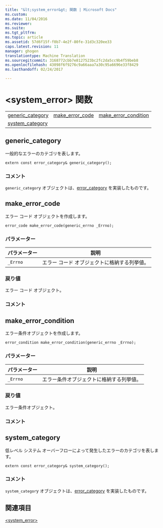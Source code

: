 ```yaml
---
title: "&lt;system_error&gt; 関数 | Microsoft Docs"
ms.custom: 
ms.date: 11/04/2016
ms.reviewer: 
ms.suite: 
ms.tgt_pltfrm: 
ms.topic: article
ms.assetid: 57d6f15f-f0b7-4e2f-80fe-31d3c320ee33
caps.latest.revision: 11
manager: ghogen
translationtype: Machine Translation
ms.sourcegitcommit: 3168772cbb7e8127523bc2fc2da5cc9b4f59beb8
ms.openlocfilehash: 43098f6f9276c9a66aaa7a30c95a6696e33f8429
ms.lasthandoff: 02/24/2017

---
```

# <a name="ltsystemerrorgt-functions"></a>&lt;system_error&gt; 関数
||||  
|-|-|-|  
|[generic_category](#generic_category)|[make_error_code](#make_error_code)|[make_error_condition](#make_error_condition)|  
|[system_category](#system_category)|  
  
##  <a name="a-namegenericcategorya--genericcategory"></a><a name="generic_category"></a>  generic_category  
 一般的なエラーのカテゴリを表します。  
  
```
extern const error_category& generic_category();
```  
  
### <a name="remarks"></a>コメント  
 `generic_categor`y オブジェクトは、[error_category](../standard-library/error-category-class.md) を実装したものです。  
  
##  <a name="a-namemakeerrorcodea--makeerrorcode"></a><a name="make_error_code"></a>  make_error_code  
 エラー コード オブジェクトを作成します。  
  
```
error_code make_error_code(generic_errno _Errno);
```  
  
### <a name="parameters"></a>パラメーター  
  
|パラメーター|説明|  
|---------------|-----------------|  
|`_Errno`|エラー コード オブジェクトに格納する列挙値。|  
  
### <a name="return-value"></a>戻り値  
 エラー コード オブジェクト。  
  
### <a name="remarks"></a>コメント  
  
##  <a name="a-namemakeerrorconditiona--makeerrorcondition"></a><a name="make_error_condition"></a>  make_error_condition  
 エラー条件オブジェクトを作成します。  
  
```
error_condition make_error_condition(generic_errno _Errno);
```  
  
### <a name="parameters"></a>パラメーター  
  
|パラメーター|説明|  
|---------------|-----------------|  
|`_Errno`|エラー条件オブジェクトに格納する列挙値。|  
  
### <a name="return-value"></a>戻り値  
 エラー条件オブジェクト。  
  
### <a name="remarks"></a>コメント  
  
##  <a name="a-namesystemcategorya--systemcategory"></a><a name="system_category"></a>  system_category  
 低レベル システム オーバーフローによって発生したエラーのカテゴリを表します。  
  
```
extern const error_category& system_category();
```  
  
### <a name="remarks"></a>コメント  
 `system_categor`y オブジェクトは、[error_category](../standard-library/error-category-class.md) を実装したものです。  
  
## <a name="see-also"></a>関連項目  
 [<system_error>](../standard-library/system-error.md)




